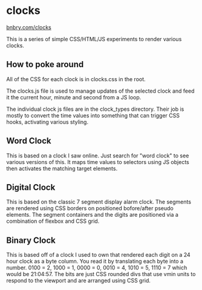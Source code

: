 # clocks

[bnbry.com/clocks](bnbry.com/clocks)

This is a series of simple CSS/HTML/JS experiments to render various clocks.

## How to poke around

All of the CSS for each clock is in clocks.css in the root.

The clocks.js file is used to manage updates of the selected clock and feed it the current hour, minute and second from a JS loop.

The individual clock js files are in the clock_types directory. Their job is mostly to convert the time values into something that can trigger CSS hooks, activating various styling.

## Word Clock

This is based on a clock I saw online. Just search for "word clock" to see various versions of this. It maps time values to selectors using JS objects then activates the matching target elements.

## Digital Clock

This is based on the classic 7 segment display alarm clock. The segments are rendered using CSS borders on positioned bofore/after pseudo elements. The segment containers and the digits are positioned via a combination of flexbox and CSS grid.

## Binary Clock

This is based off of a clock I used to own that rendered each digit on a 24 hour clock as a byte column. You read it by translating each byte into a number. 0100 = 2, 1000 = 1, 0000 = 0, 0010 = 4, 1010 = 5, 1110 = 7 which would be 21:04:57. The bits are just CSS rounded divs that use vmin units to respond to the viewport and are arranged using CSS grid.
